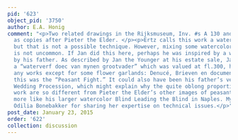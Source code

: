 ```yaml
---
pid: '623'
object_pid: '3750'
author: E.A. Honig
comment: "<p>Two related drawings in the Rijksmuseum, Inv. #s A 130 and A 131, cataloged
  as copies after Pieter the Elder. </p><p>Ertz calls this work a watercolor on panel
  but that is not a possible technique. However, mixing some watercolor with oil paint
  is not uncommon. If Jan did this here, perhaps he was inspired by a watercolor painting
  by his father. As described by Jan the Younger at his estate sale, Jan had owned
  a “waterverf doec van mynen grootvader” which was valued at fl.300, higher than
  any works except for some flower garlands: Denucé, Brieven en documenten, 140. Perhaps
  this was the “Peasant Fight.” It could also have been his father’s version of the
  Wedding Procession, which might explain why the quite oblong proportions of this
  work are so different from Pieter the Elder’s other images of peasant life, and
  more like his larger watercolor Blind Leading the Blind in Naples. My thanks to
  Odilia Bonebakker for sharing her expertise on technical issues.</p>"
post_date: January 23, 2015
order: '622'
collection: discussion
---
```

